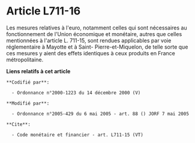 # Article L711-16

Les mesures relatives à l'euro, notamment celles qui sont nécessaires au fonctionnement de l'Union économique et monétaire,
autres que celles mentionnées à l'article L. 711-15, sont rendues applicables par voie réglementaire à Mayotte et à Saint-
Pierre-et-Miquelon, de telle sorte que ces mesures y aient des effets identiques à ceux produits en France métropolitaine.

**Liens relatifs à cet article**

	**Codifié par**:

	  - Ordonnance n°2000-1223 du 14 décembre 2000 (V)

	**Modifié par**:

	  - Ordonnance n°2005-429 du 6 mai 2005 - art. 88 () JORF 7 mai 2005

	**Cite**:

	  - Code monétaire et financier - art. L711-15 (VT)
